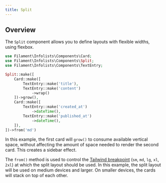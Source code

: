 ```yaml
---
title: Split
---
```


## Overview

The `Split` component allows you to define layouts with flexible widths, using flexbox.

```php
use Filament\Infolists\Components\Card;
use Filament\Infolists\Components\Split;
use Filament\Infolists\Components\TextEntry;

Split::make([
    Card::make([
        TextEntry::make('title'),
        TextEntry::make('content')
            ->wrap()
    ])->grow(),
    Card::make([
        TextEntry::make('created_at')
            ->dateTime(),
        TextEntry::make('published_at')
            ->dateTime(),
    ]),
])->from('md')
```

In this example, the first card will `grow()` to consume available vertical space, without affecting the amount of space needed to render the second card. This creates a sidebar effect.

The `from()` method is used to control the [Tailwind breakpoint](https://tailwindcss.com/docs/responsive-design#overview) (`sm`, `md`, `lg`, `xl`, `2xl`) at which the split layout should be used. In this example, the split layout will be used on medium devices and larger. On smaller devices, the cards will stack on top of each other.
